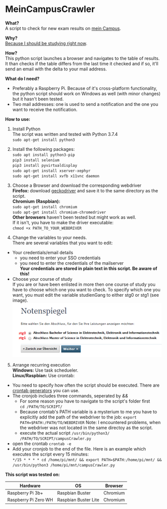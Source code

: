 # MeinCampusCrawler  
**What?**  
A script to check for new exam results on [mein Campus](https://www.campus.uni-erlangen.de).  

**Why?**  
[Because I should be studying right now](https://en.wikipedia.org/wiki/Procrastination).  

**How?**  
This python script launches a browser and navigates to the table of results. It than checks if the table differs from the last time it checked and if so, it'll send an email with the delta to your mail address.

**What do I need?**
* Preferably a Raspberry Pi. Because of it's cross-platform functionality, the python script should work on Windows as well (with minor changes) but it hasn't been tested.
* Two mail addresses: one is used to send a notification and the one you want to receive the notification.

**How to use:**
1. Install Python  
The script was written and tested with Python 3.7.4  
`sudo apt-get install python3`

2. Install the following packages:  
`sudo apt install python3-pip`  
`pip3 install selenium`  
`pip3 install pyvirtualdisplay`  
`sudo apt-get install xserver-xephyr`  
`sudo apt-get install xvfb x11vnc daemon`

3. Choose a Browser and download the corresponding webdriver  
**Firefox:** download [geckodriver](https://github.com/mozilla/geckodriver/releases) and save it to the same directory as the script.  
**Chromium (Raspbian):**  
`sudo apt-get install chromium`  
`sudo apt-get install chromium-chromedriver`  
**Other browsers** haven't been tested but might work as well.  
If it isn't, you have to make the driver executable:  
`chmod +x PATH_TO_YOUR_WEBDRIVER`

4. Change the variables to your needs.  
There are several variables that you want to edit:  
* Your credentials/email details
  * you need to enter your SSO credentials
  * you need to enter the credentials of the mailserver  
  **Your credentials are stored in plain text in this script. Be aware of this!**
* Choose your course of study  
If you are or have been enlisted in more then one course of study you have to choose which one you want to check. To specify which one you want, you must edit the variable studienGang to either stg0 or stg1 (see image).  
![Screenshot of Studiengang](studiengang_select.png "Screenshot")

5. Arrange recurring execution  
**Windows:** Use task schedueler.  
**Linux/Raspbian:** Use crontab:  
* You need to specify how often the script should be executed. There are [crontab generators](https://crontab-generator.org/) you can use.
* The cronjob includes three commands, seperated by *&&*
  * For some reason you have to navigate to the script's folder first  
  `cd /PATH/TO/SCRIPT/`
  * Because crontab's PATH variable is a mysterium to me you have to explicitly add the path of the webdriver to the job: `export PATH=$PATH:/PATH/TO/WEBDRIVER` Note: I encountered problems, when the webdriver was not located in the same directoy as the script.
  * execute the actual script `/usr/bin/python3/ /PATH/TO/SCRIPT/campusCrawler.py`
* open the crontab
`crontab -e`
* Add your cronjob to the end of the file.
Here is an example which executes the script every 15 minutes:  
`*/15 * * * * cd /home/pi/mnt/ && export PATH=$PATH:/home/pi/mnt/ && /usr/bin/python3 /home/pi/mnt/campusCrawler.py`

**This script was tested on:**  

| Hardware | OS | Browser |
| --- | --- | --- |
| Raspberry Pi 3b+ | Raspbian Buster | Chromium |
| Raspberry Pi Zero WH | Raspbian Buster Lite | Chromium |

